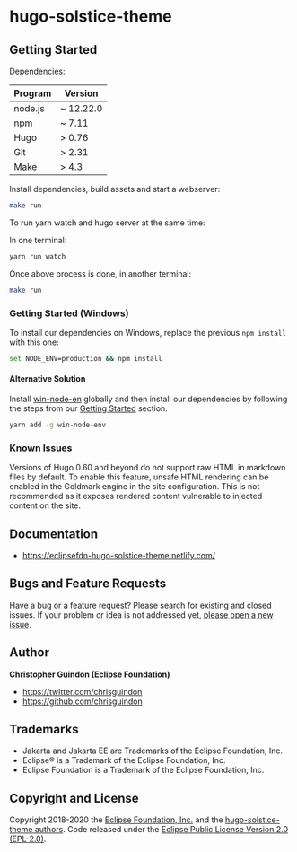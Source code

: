 # hugo-solstice-theme

## Getting Started

Dependencies:


| Program | Version |
|---------|---------|
| node.js | ~ 12.22.0 |
| npm | ~ 7.11 |
| Hugo | > 0.76 |
| Git | > 2.31 |
| Make | > 4.3 |


Install dependencies, build assets and start a webserver:

```bash
make run
```

To run yarn watch and hugo server at the same time:

In one terminal:

```bash
yarn run watch
```

Once above process is done, in another terminal:

```bash
make run
```

### Getting Started (Windows)

To install our dependencies on Windows, replace the previous `npm install`  with this one:

```bash
set NODE_ENV=production && npm install
```

#### Alternative Solution

Install [win-node-en](https://github.com/laggingreflex/win-node-env) globally and then install our dependencies by following the steps from our [Getting Started](https://github.com/EclipseFdn/hugo-solstice-theme#getting-started) section.

```bash
yarn add -g win-node-env
```

### Known Issues

Versions of Hugo 0.60 and beyond do not support raw HTML in markdown files by default. To enable this feature, unsafe HTML rendering can be enabled in the Goldmark engine in the site configuration. This is not recommended as it exposes rendered content vulnerable to injected content on the site.


## Documentation

- <https://eclipsefdn-hugo-solstice-theme.netlify.com/>

## Bugs and Feature Requests

Have a bug or a feature request? Please search for existing and closed issues. If your problem or idea is not addressed yet, [please open a new issue](https://github.com/eclipsefdn/hugo-solstice-theme/issues/new).

## Author

**Christopher Guindon (Eclipse Foundation)**

- <https://twitter.com/chrisguindon>
- <https://github.com/chrisguindon>

## Trademarks

* Jakarta and Jakarta EE are Trademarks of the Eclipse Foundation, Inc.
* Eclipse® is a Trademark of the Eclipse Foundation, Inc.
* Eclipse Foundation is a Trademark of the Eclipse Foundation, Inc.

## Copyright and License

Copyright 2018-2020 the [Eclipse Foundation, Inc.](https://www.eclipse.org) and the [hugo-solstice-theme authors](https://github.com/eclipsefdn/hugo-solstice-theme/graphs/contributors). Code released under the [Eclipse Public License Version 2.0 (EPL-2.0)](https://github.com/jakartaee/jakartaee.github.io/blob/src/LICENSE).
